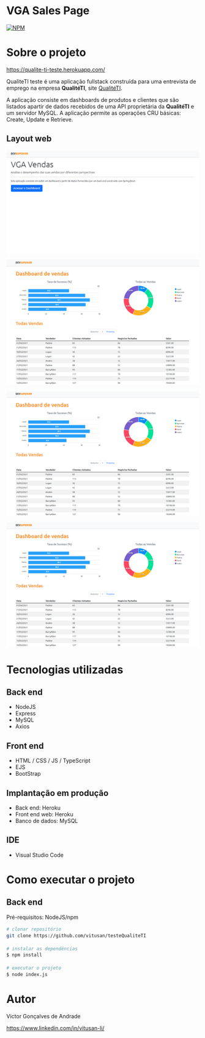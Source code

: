 # VGA Sales Page
[![NPM](https://img.shields.io/npm/l/react)](https://github.com/vitusan/testeQualiteTI/blob/main/LICENSE) 

# Sobre o projeto

https://qualite-ti-teste.herokuapp.com/

QualiteTI teste é uma aplicação fullstack construída para uma entrevista de emprego na empresa **QualitéTI**, site [QualitéTI](http://www.qualiteti.com.br/ "Site da QualitéTI").

A aplicação consiste em dashboards de produtos e clientes que são listados apartir de dados recebidos de uma API proprietária da **QualitéTI** e um servidor MySQL. A aplicação permite as operações CRU básicas: Create, Update e Retrieve.

## Layout web
![Web 1](https://github.com/vitusan/vgasalespage/blob/main/assets/web1.png)

![Web 2](https://github.com/vitusan/vgasalespage/blob/main/assets/web2.png)

![Web 3](https://github.com/vitusan/vgasalespage/blob/main/assets/web2.png)

![Web 4](https://github.com/vitusan/vgasalespage/blob/main/assets/web2.png)

# Tecnologias utilizadas
## Back end
- NodeJS
- Express
- MySQL
- Axios
## Front end
- HTML / CSS / JS / TypeScript
- EJS
- BootStrap
## Implantação em produção
- Back end: Heroku
- Front end web: Heroku
- Banco de dados: MySQL
## IDE
- Visual Studio Code

# Como executar o projeto

## Back end
Pré-requisitos: NodeJS/npm

```bash
# clonar repositório
git clone https://github.com/vitusan/testeQualiteTI

# instalar as dependências
$ npm install

# executar o projeto
$ node index.js
```

# Autor

Victor Gonçalves de Andrade

https://www.linkedin.com/in/vitusan-li/